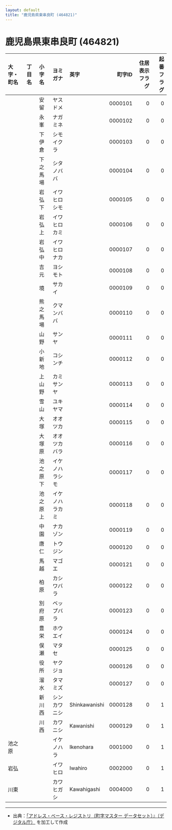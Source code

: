 ```yaml
---
layout: default
title: "鹿児島県東串良町 (464821)"
---
```


# 鹿児島県東串良町 (464821)

| 大字・町名 | 丁目名 | 小字名 | ヨミガナ | 英字 | 町字ID | 住居表示フラグ | 起番フラグ |
|:--------|:------|:------|:-----------------|:---------------------|--------:|----------:|--------:|
|  |  | 安留 | ヤスドメ |  | 0000101 | 0 | 0 |
|  |  | 永峯 | ナガミネ |  | 0000102 | 0 | 0 |
|  |  | 下伊倉 | シモイクラ |  | 0000103 | 0 | 0 |
|  |  | 下之馬場 | シタノババ |  | 0000104 | 0 | 0 |
|  |  | 岩弘下 | イワヒロシモ |  | 0000105 | 0 | 0 |
|  |  | 岩弘上 | イワヒロカミ |  | 0000106 | 0 | 0 |
|  |  | 岩弘中 | イワヒロナカ |  | 0000107 | 0 | 0 |
|  |  | 吉元 | ヨシモト |  | 0000108 | 0 | 0 |
|  |  | 境 | サカイ |  | 0000109 | 0 | 0 |
|  |  | 熊之馬場 | クマンババ |  | 0000110 | 0 | 0 |
|  |  | 山野 | サンヤ |  | 0000111 | 0 | 0 |
|  |  | 小新地 | コシンチ |  | 0000112 | 0 | 0 |
|  |  | 上山野 | カミサンヤ |  | 0000113 | 0 | 0 |
|  |  | 雪山 | ユキヤマ |  | 0000114 | 0 | 0 |
|  |  | 大塚 | オオツカ |  | 0000115 | 0 | 0 |
|  |  | 大塚原 | オオツカバラ |  | 0000116 | 0 | 0 |
|  |  | 池之原下 | イケノハラシモ |  | 0000117 | 0 | 0 |
|  |  | 池之原上 | イケノハラカミ |  | 0000118 | 0 | 0 |
|  |  | 中園 | ナカゾン |  | 0000119 | 0 | 0 |
|  |  | 唐仁 | トウジン |  | 0000120 | 0 | 0 |
|  |  | 馬越 | マゴエ |  | 0000121 | 0 | 0 |
|  |  | 柏原 | カシワバラ |  | 0000122 | 0 | 0 |
|  |  | 別府原 | ベップバラ |  | 0000123 | 0 | 0 |
|  |  | 豊栄 | ホウエイ |  | 0000124 | 0 | 0 |
|  |  | 俣瀬 | マタセ |  | 0000125 | 0 | 0 |
|  |  | 役所 | ヤクジョ |  | 0000126 | 0 | 0 |
|  |  | 溜水 | タマミズ |  | 0000127 | 0 | 0 |
|  |  | 新川西 | シンカワニシ | Shinkawanishi | 0000128 | 0 | 1 |
|  |  | 川西 | カワニシ | Kawanishi | 0000129 | 0 | 1 |
| 池之原 |  |  | イケノハラ | Ikenohara | 0001000 | 0 | 1 |
| 岩弘 |  |  | イワヒロ | Iwahiro | 0002000 | 0 | 1 |
| 川東 |  |  | カワヒガシ | Kawahigashi | 0004000 | 0 | 1 |

---

- 出典：[「アドレス・ベース・レジストリ（町字マスター データセット）』（デジタル庁）](https://www.digital.go.jp/policies/base_registry_address/) を加工して作成